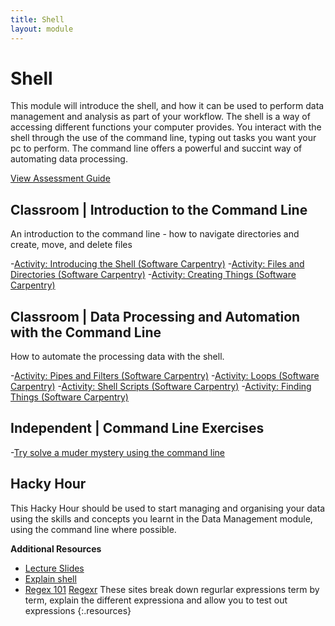 ```yaml
---
title: Shell
layout: module
---
```


# Shell

This module will introduce the shell, and how it can be used to perform data management and analysis as part of your workflow. The shell is a way of accessing different functions your computer provides. You interact with the shell through the use of the command line, typing out tasks you want your pc to perform. The command line offers a powerful and succint way of automating data processing. 

[View Assessment Guide](assessment.html)


## Classroom | Introduction to the Command Line

An introduction to the command line - how to navigate directories and create, move, and delete files

-[Activity: Introducing the Shell (Software Carpentry)](http://swcarpentry.github.io/shell-novice/00-intro.html)
-[Activity: Files and Directories (Software Carpentry)](http://swcarpentry.github.io/shell-novice/01-filedir.html)
-[Activity: Creating Things (Software Carpentry)](http://swcarpentry.github.io/shell-novice/02-create.html)


## Classroom | Data Processing and Automation with the Command Line

How to automate the processing data with the shell.  

-[Activity: Pipes and Filters (Software Carpentry)](http://swcarpentry.github.io/shell-novice/03-pipefilter.html)
-[Activity: Loops (Software Carpentry)](http://swcarpentry.github.io/shell-novice/04-loop.html)
-[Activity: Shell Scripts (Software Carpentry)](http://swcarpentry.github.io/shell-novice/05-script.html)
-[Activity: Finding Things (Software Carpentry)](http://swcarpentry.github.io/shell-novice/06-find.html)


## Independent | Command Line Exercises
-[Try solve a muder mystery using the command line](https://github.com/veltman/clmystery)


## Hacky Hour

This Hacky Hour should be used to start managing and organising your data using the skills and concepts you learnt in the Data Management module, using the command line where possible. 

**Additional Resources**

- [Lecture Slides](http://linkhere.com)
- [Explain shell](explainshell.com)
- [Regex 101](https://regex101.com/) [Regexr](http://regexr.com/) These sites break down regurlar expressions term by term, explain the different expressiona and allow you to test out expressions
{:.resources}